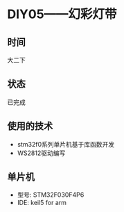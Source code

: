 # DIY05——幻彩灯带
## 时间
大二下

## 状态
已完成

## 使用的技术
- stm32f0系列单片机基于库函数开发
- WS2812驱动编写

## 单片机
- 型号: STM32F030F4P6
- IDE:  keil5 for arm